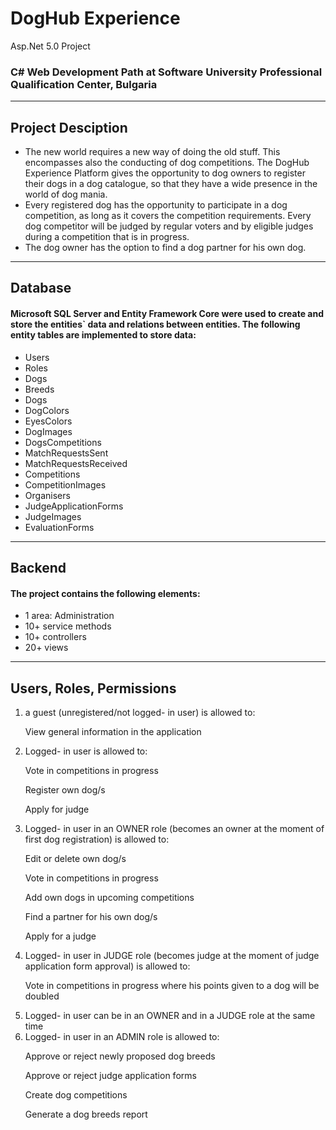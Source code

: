 # DogHub Experience
Asp.Net 5.0 Project
<h3>C# Web Development Path at Software University Professional Qualification Center, Bulgaria</h3>
<hr></hr>
<h2>Project Desciption</h2>
<ul>
<li>The new world requires a new way of doing the old stuff. This encompasses also the conducting of dog competitions. The DogHub Experience Platform gives the opportunity to dog owners to register their dogs in a dog catalogue, so that they have a wide presence in the world of dog mania.</li>
<li>Every registered dog has the opportunity to participate in a dog competition, as long as it covers the competition requirements. Every dog competitor will be judged by regular voters and by eligible judges during a competition that is in progress.</li>
<li>The dog owner has the option to find a dog partner for his own dog.</li>
</ul>
<hr></hr>
<h2>Database</h2>
<h4>
Microsoft SQL Server and Entity Framework Core were used to create and store the entities` data and relations between entities. The following entity tables are implemented to store data:
</h4>
<ul>
<li>Users</li>
<li>Roles</li>
<li>Dogs</li>
<li>Breeds</li>
<li>Dogs</li>
<li>DogColors</li>
<li>EyesColors</li>
<li>DogImages</li>
<li>DogsCompetitions</li>
<li>MatchRequestsSent</li>
<li>MatchRequestsReceived</li>
<li>Competitions</li>
<li>CompetitionImages</li>
<li>Organisers</li>
<li>JudgeApplicationForms</li>
<li>JudgeImages</li>
<li>EvaluationForms</li>
</ul>
<hr></hr>
<h2>Backend</h2>
<h4>
The project contains the following elements:
</h4>
<ul>
  <li>1 area: Administration</li>
  <li>10+ service methods</li>
  <li>10+ controllers</li>
  <li>20+ views</li>
</ul>
<hr></hr>
<h2>Users, Roles, Permissions</h2>
<ol>
  <li>a guest (unregistered/not logged- in user) is allowed to:</li>
  <p>View general information in the application</p>
  <li>Logged- in user is allowed to:</li>
  <p>Vote in competitions in progress</p>
  <p>Register own dog/s</p>
  <p>Apply for judge</p>
  <li>Logged- in user in an OWNER role (becomes an owner at the moment of first dog registration) is allowed to:</li>
  <p>Edit or delete own dog/s</p>
  <p>Vote in competitions in progress</p>
  <p>Add own dogs in upcoming competitions</p>
  <p>Find a partner for his own dog/s</p>
  <p>Apply for a judge</p>
  <li>Logged- in user in JUDGE role (becomes judge at the moment of judge application form approval) is allowed to:</li>
  <p>Vote in competitions in progress where his points given to a dog will be doubled</p>
  <li>Logged- in user can be in an OWNER and in a JUDGE role at the same time</li>
  <li>Logged- in user in an ADMIN role is allowed to:</li>
  <p>Approve or reject newly proposed dog breeds</p>
  <p>Approve or reject judge application forms</p>
  <p>Create dog competitions</p>
  <p>Generate a dog breeds report</p>
</ol>
